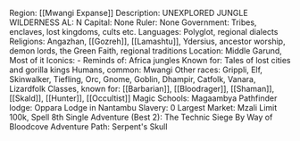 Region: [[Mwangi 
Expanse]]
Description: UNEXPLORED JUNGLE 
WILDERNESS
AL: N
Capital: None
Ruler: None
Government: Tribes, enclaves, 
lost kingdoms, cults etc.
Languages: Polyglot, 
regional dialects
Religions: Angazhan, [[Gozreh]], [[Lamashtu]], Ydersius, ancestor 
worship, demon lords, the Green Faith, regional traditions
Location: Middle Garund, 
Most of it
Iconics: -
Reminds of: Africa jungles
Known for: Tales of lost cities and 
gorilla kings
Humans, common: Mwangi
Other races: Grippli, Elf, Skinwalker, Tiefling, Orc, Gnome,
Goblin, Dhampir, Catfolk, Vanara, Lizardfolk
Classes, known for: [[Barbarian]], [[Bloodrager]], [[Shaman]], [[Skald]], [[Hunter]], [[Occultist]]
Magic Schools: Magaambya
Pathfinder lodge: Oppara Lodge 
in Nantambu
Slavery: 0
Largest Market: Mzali
Limit 100k, Spell 8th
Single Adventure (Best 2): The Technic Siege 
By Way of Bloodcove
Adventure Path: Serpent's Skull
